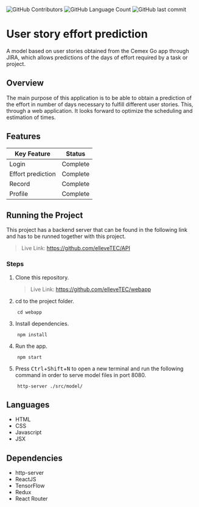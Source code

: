 ![GitHub Contributors](https://img.shields.io/github/contributors/chingu-voyages/v36-toucans-team-04?style=plastic)
![GitHub Language Count](https://img.shields.io/github/languages/count/chingu-voyages/v36-toucans-team-04?style=plastic)
![GitHub last commit](https://img.shields.io/github/last-commit/chingu-voyages/v36-toucans-team-04?style=plastic)

# User story effort prediction

A model based on user stories obtained from the Cemex Go app through JIRA, which allows predictions of the days of effort required by a task or project.

## Overview

The main purpose of this application is to be able to obtain a prediction of the effort in number of days necessary to fulfill different user stories. This, through a web application.
It looks forward to optimize the scheduling and estimation of times.

## Features

| Key Feature       | Status   |
| ----------------- | -------- |
| Login             | Complete |
| Effort prediction | Complete |
| Record            | Complete |
| Profile           | Complete |

## Running the Project

This project has a backend server that can be found in the following link and has to be runned together with this project.

> Live Link: https://github.com/elleveTEC/API

### Steps

1. Clone this repository.

   > Live Link: https://github.com/elleveTEC/webapp

2. cd to the project folder.

```
    cd webapp
```

3. Install dependencies.

```
    npm install
```

4. Run the app.

```
    npm start
```

5. Press <kbd>Ctrl</kbd>+<kbd>Shift</kbd>+<kbd>N</kbd> to open a new terminal and run the following command in order to serve model files in port 8080.

```
    http-server ./src/model/
```

## Languages

- HTML
- CSS
- Javascript
- JSX

## Dependencies

- http-server
- ReactJS
- TensorFlow
- Redux
- React Router
